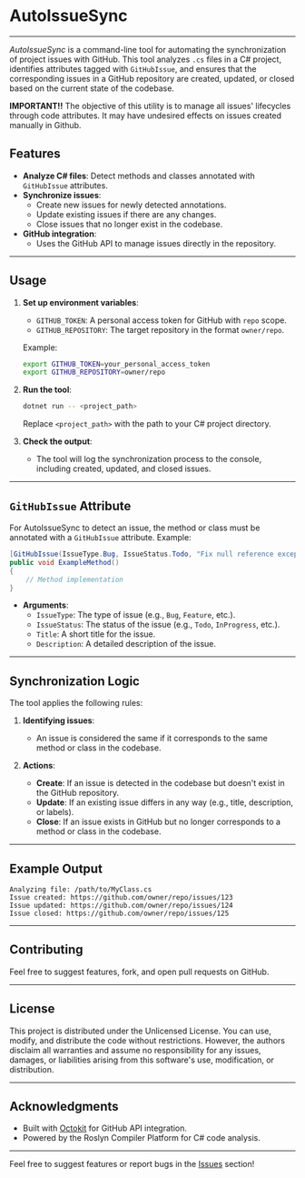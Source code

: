 # AutoIssueSync
---
*AutoIssueSync* is a command-line tool for automating the synchronization of project issues with GitHub. This tool analyzes `.cs` files in a C# project, identifies attributes tagged with `GitHubIssue`, and ensures that the corresponding issues in a GitHub repository are created, updated, or closed based on the current state of the codebase.

**IMPORTANT!!** The objective of this utility is to manage all issues' lifecycles through code attributes. It may have undesired effects on issues created manually in Github.


## Features

- **Analyze C# files**: Detect methods and classes annotated with `GitHubIssue` attributes.
- **Synchronize issues**:
  - Create new issues for newly detected annotations.
  - Update existing issues if there are any changes.
  - Close issues that no longer exist in the codebase.
- **GitHub integration**:
  - Uses the GitHub API to manage issues directly in the repository.

---

## Usage

1. **Set up environment variables**:
   - `GITHUB_TOKEN`: A personal access token for GitHub with `repo` scope.
   - `GITHUB_REPOSITORY`: The target repository in the format `owner/repo`.

   Example:
   ```bash
   export GITHUB_TOKEN=your_personal_access_token
   export GITHUB_REPOSITORY=owner/repo
   ```

2. **Run the tool**:
   ```bash
   dotnet run -- <project_path>
   ```

   Replace `<project_path>` with the path to your C# project directory.

3. **Check the output**:
   - The tool will log the synchronization process to the console, including created, updated, and closed issues.

---

## `GitHubIssue` Attribute

For AutoIssueSync to detect an issue, the method or class must be annotated with a `GitHubIssue` attribute. Example:

```csharp
[GitHubIssue(IssueType.Bug, IssueStatus.Todo, "Fix null reference exception", "Occurs in edge case scenarios")]
public void ExampleMethod()
{
    // Method implementation
}
```

- **Arguments**:
  - `IssueType`: The type of issue (e.g., `Bug`, `Feature`, etc.).
  - `IssueStatus`: The status of the issue (e.g., `Todo`, `InProgress`, etc.).
  - `Title`: A short title for the issue.
  - `Description`: A detailed description of the issue.

---

## Synchronization Logic

The tool applies the following rules:

1. **Identifying issues**:
   - An issue is considered the same if it corresponds to the same method or class in the codebase.

2. **Actions**:
   - **Create**: If an issue is detected in the codebase but doesn't exist in the GitHub repository.
   - **Update**: If an existing issue differs in any way (e.g., title, description, or labels).
   - **Close**: If an issue exists in GitHub but no longer corresponds to a method or class in the codebase.

---

## Example Output

```plaintext
Analyzing file: /path/to/MyClass.cs
Issue created: https://github.com/owner/repo/issues/123
Issue updated: https://github.com/owner/repo/issues/124
Issue closed: https://github.com/owner/repo/issues/125
```

---

## Contributing

Feel free to suggest features, fork, and open pull requests on GitHub.

---

## License

This project is distributed under the Unlicensed License. You can use, modify, and distribute the code without restrictions. However, the authors disclaim all warranties and assume no responsibility for any issues, damages, or liabilities arising from this software's use, modification, or distribution.

---

## Acknowledgments

- Built with [Octokit](https://github.com/octokit/octokit.net) for GitHub API integration.
- Powered by the Roslyn Compiler Platform for C# code analysis. 

---

Feel free to suggest features or report bugs in the [Issues](https://github.com/your-username/AutoIssueSync/issues) section!
